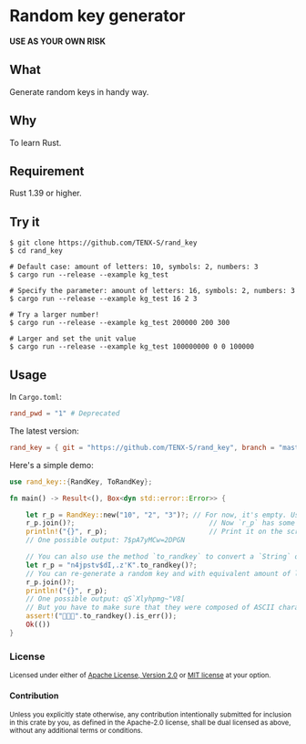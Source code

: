 # Random key generator


**USE AS YOUR OWN RISK**

## What

Generate random keys in handy way. 


## Why
	
To learn Rust.


## Requirement
	
Rust 1.39 or higher.


## Try it
	
```shell script
$ git clone https://github.com/TENX-S/rand_key
$ cd rand_key

# Default case: amount of letters: 10, symbols: 2, numbers: 3
$ cargo run --release --example kg_test

# Specify the parameter: amount of letters: 16, symbols: 2, numbers: 3
$ cargo run --release --example kg_test 16 2 3

# Try a larger number!
$ cargo run --release --example kg_test 200000 200 300

# Larger and set the unit value
$ cargo run --release --example kg_test 100000000 0 0 100000
```


## Usage

In `Cargo.toml`:
```toml
rand_pwd = "1" # Deprecated
```

The latest version:
```toml
rand_key = { git = "https://github.com/TENX-S/rand_key", branch = "master" }
```

Here's a simple demo:
```rust
use rand_key::{RandKey, ToRandKey};

fn main() -> Result<(), Box<dyn std::error::Error>> {

    let r_p = RandKey::new("10", "2", "3")?; // For now, it's empty. Use method `join` to generate the key
    r_p.join()?;                                 // Now `r_p` has some content, be kept in its `key` field
    println!("{}", r_p);                         // Print it on the screen
    // One possible output: 7$pA7yMCw=2DPGN

    // You can also use the method `to_randkey` to convert a `String` or `&str` to `RandPwd`
    let r_p = "n4jpstv$dI,.z'K".to_randkey()?;
    // You can re-generate a random key and with equivalent amount of letters, symbols and numbers. Like below:
    r_p.join()?;
    println!("{}", r_p);
    // One possible output: qS`Xlyhpmg~"V8[
    // But you have to make sure that they were composed of ASCII characters or it will return `Err`.
    assert!("🦀️🦀️🦀️".to_randkey().is_err());
    Ok(())
}
```


### License

<sup>
Licensed under either of <a href="LICENSE-APACHE">Apache License, Version
2.0</a> or <a href="LICENSE-MIT">MIT license</a> at your option.
</sup>

<br>

#### Contribution 

<sub>
Unless you explicitly state otherwise, any contribution intentionally submitted
for inclusion in this crate by you, as defined in the Apache-2.0 license, shall
be dual licensed as above, without any additional terms or conditions.
</sub>

